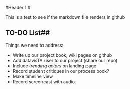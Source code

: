 #Header 1 #

This is a test to see if the markdown file renders in github

## TO-DO List##
Things we need to address:
* Write up our project book, wiki pages on github
* Add datavisTA user to our project (share our repo)
* Include *trending actors*  on landing page
* Record student critiques in our process book?
* Make timeline view
* Record screencast with audio.

